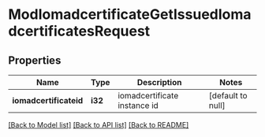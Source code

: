 # ModIomadcertificateGetIssuedIomadcertificatesRequest

## Properties

Name | Type | Description | Notes
------------ | ------------- | ------------- | -------------
**iomadcertificateid** | **i32** | iomadcertificate instance id | [default to null]

[[Back to Model list]](../README.md#documentation-for-models) [[Back to API list]](../README.md#documentation-for-api-endpoints) [[Back to README]](../README.md)


